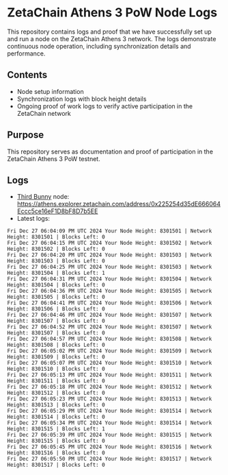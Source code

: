 # ZetaChain Athens 3 PoW Node Logs
This repository contains logs and proof that we have successfully set up and run a node on the ZetaChain Athens 3 network. The logs demonstrate continuous node operation, including synchronization details and performance.

## Contents
- Node setup information
- Synchronization logs with block height details
- Ongoing proof of work logs to verify active participation in the ZetaChain network

## Purpose
This repository serves as documentation and proof of participation in the ZetaChain Athens 3 PoW testnet.

## Logs

- [Third Bunny](https://thirdbunny.xyz/) node: https://athens.explorer.zetachain.com/address/0x225254d35dE666064Eccc5ce16eF1D8bF8D7b5EE
- Latest logs:
```
Fri Dec 27 06:04:09 PM UTC 2024 Your Node Height: 8301501 | Network Height: 8301501 | Blocks Left: 0
Fri Dec 27 06:04:15 PM UTC 2024 Your Node Height: 8301502 | Network Height: 8301502 | Blocks Left: 0
Fri Dec 27 06:04:20 PM UTC 2024 Your Node Height: 8301503 | Network Height: 8301503 | Blocks Left: 0
Fri Dec 27 06:04:25 PM UTC 2024 Your Node Height: 8301503 | Network Height: 8301504 | Blocks Left: 1
Fri Dec 27 06:04:31 PM UTC 2024 Your Node Height: 8301504 | Network Height: 8301504 | Blocks Left: 0
Fri Dec 27 06:04:36 PM UTC 2024 Your Node Height: 8301505 | Network Height: 8301505 | Blocks Left: 0
Fri Dec 27 06:04:41 PM UTC 2024 Your Node Height: 8301506 | Network Height: 8301506 | Blocks Left: 0
Fri Dec 27 06:04:46 PM UTC 2024 Your Node Height: 8301507 | Network Height: 8301507 | Blocks Left: 0
Fri Dec 27 06:04:52 PM UTC 2024 Your Node Height: 8301507 | Network Height: 8301507 | Blocks Left: 0
Fri Dec 27 06:04:57 PM UTC 2024 Your Node Height: 8301508 | Network Height: 8301508 | Blocks Left: 0
Fri Dec 27 06:05:02 PM UTC 2024 Your Node Height: 8301509 | Network Height: 8301509 | Blocks Left: 0
Fri Dec 27 06:05:07 PM UTC 2024 Your Node Height: 8301510 | Network Height: 8301510 | Blocks Left: 0
Fri Dec 27 06:05:13 PM UTC 2024 Your Node Height: 8301511 | Network Height: 8301511 | Blocks Left: 0
Fri Dec 27 06:05:18 PM UTC 2024 Your Node Height: 8301512 | Network Height: 8301512 | Blocks Left: 0
Fri Dec 27 06:05:23 PM UTC 2024 Your Node Height: 8301513 | Network Height: 8301513 | Blocks Left: 0
Fri Dec 27 06:05:29 PM UTC 2024 Your Node Height: 8301514 | Network Height: 8301514 | Blocks Left: 0
Fri Dec 27 06:05:34 PM UTC 2024 Your Node Height: 8301514 | Network Height: 8301515 | Blocks Left: 1
Fri Dec 27 06:05:39 PM UTC 2024 Your Node Height: 8301515 | Network Height: 8301515 | Blocks Left: 0
Fri Dec 27 06:05:45 PM UTC 2024 Your Node Height: 8301516 | Network Height: 8301516 | Blocks Left: 0
Fri Dec 27 06:05:50 PM UTC 2024 Your Node Height: 8301517 | Network Height: 8301517 | Blocks Left: 0
```
